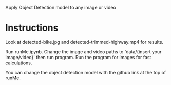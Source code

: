 Apply Object Detection model to any image or video

# Instructions
Look at detected-bike.jpg and detected-trimmed-highway.mp4 for results.

Run runMe.ipynb. Change the image and video paths to 'data/{insert your image/video}' then run program.
Run the program for images for fast calculations.

You can change the object detection model with the github link at the top of runMe.
